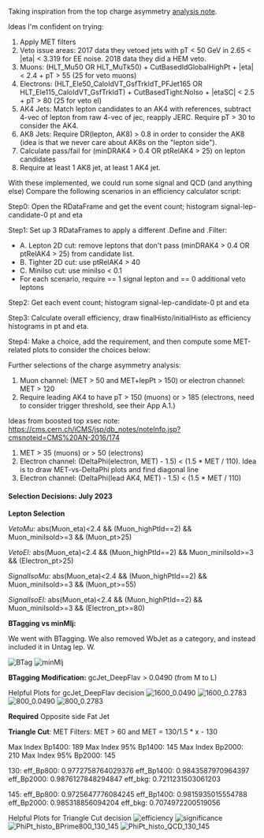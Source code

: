 Taking inspiration from the top charge asymmetry [analysis note](https://cms.cern.ch/iCMS/jsp/db_notes/noteInfo.jsp?cmsnoteid=CMS%20AN-2021/069).

Ideas I'm confident on trying:
1. Apply MET filters
2. Veto issue areas: 2017 data they vetoed jets with pT < 50 GeV in 2.65 < |eta| < 3.319 for EE noise. 2018 data they did a HEM veto.
3. Muons: (HLT_Mu50 OR HLT_MuTk50) + CutBasedIdGlobalHighPt + |eta| < 2.4 + pT > 55 (25 for veto muons)
4. Electrons: (HLT_Ele50_CaloIdVT_GsfTrkIdT_PFJet165 OR HLT_Ele115_CaloIdVT_GsfTrkIdT) + CutBasedTight:NoIso + |etaSC| < 2.5 + pT > 80 (25 for veto el) 
5. AK4 Jets: Match lepton candidates to an AK4 with references, subtract 4-vec of lepton from raw 4-vec of jec, reapply JERC. Require pT > 30 to consider the AK4.
6. AK8 Jets: Require DR(lepton, AK8) > 0.8 in order to consider the AK8 (idea is that we never care about AK8s on the "lepton side").
7. Calculate pass/fail for (minDRAK4 > 0.4 OR ptRelAK4 > 25) on lepton candidates
8. Require at least 1 AK8 jet, at least 1 AK4 jet.

With these implemented, we could run some signal and QCD (and anything else)
Compare the following scenarios in an efficiency calculator script:

Step0: Open the RDataFrame and get the event count; histogram signal-lep-candidate-0 pt and eta

Step1: Set up 3 RDataFrames to apply a different .Define and .Filter:
 * A. Lepton 2D cut: remove leptons that don't pass (minDRAK4 > 0.4 OR ptRelAK4 > 25) from candidate list.
 * B. Tighter 2D cut: use ptRelAK4 > 40
 * C. MiniIso cut: use miniIso < 0.1
 * For each scenario, require == 1 signal lepton and == 0 additional veto leptons
 
Step2: Get each event count; histogram signal-lep-candidate-0 pt and eta

Step3: Calculate overall efficiency, draw finalHisto/initialHisto as efficiency histograms in pt and eta.

Step4: Make a choice, add the requirement, and then compute some MET-related plots to consider the choices below:

Further selections of the charge asymmetry analysis:
1. Muon channel: (MET > 50 and MET+lepPt > 150) or electron channel: MET > 120
2. Require leading AK4 to have pT > 150 (muons) or > 185 (electrons, need to consider trigger threshold, see their App A.1.)

Ideas from boosted top xsec note: https://cms.cern.ch/iCMS/jsp/db_notes/noteInfo.jsp?cmsnoteid=CMS%20AN-2016/174
1. MET > 35 (muons) or > 50 (electrons)
2. Electron channel: (DeltaPhi(electron, MET) - 1.5) < (1.5 * MET / 110). Idea is to draw MET-vs-DeltaPhi plots and find diagonal line
3. Electron channel: (DeltaPhi(lead AK4, MET) - 1.5) < (1.5 * MET / 110)

#### Selection Decisions: July 2023

**Lepton Selection**

*VetoMu:* abs(Muon_eta)<2.4 && (Muon_highPtId\==2) && Muon_miniIsoId>=3 && (Muon_pt>25)

*VetoEl:* abs(Muon_eta)<2.4 && (Muon_highPtId\==2) && Muon_miniIsoId>=3 && (Electron_pt>25)

*SignalIsoMu:* abs(Muon_eta)<2.4 && (Muon_highPtId\==2) && Muon_miniIsoId>=3 && (Muon_pt>=55)

*SignalIsoEl:* abs(Muon_eta)<2.4 && (Muon_highPtId\==2) && Muon_miniIsoId>=3 && (Electron_pt>=80)

**BTagging vs minMlj:**

We went with BTagging.
We also removed WbJet as a category, and instead included it in Untag lep. W.

![BTag](plotting/Btag.png)
![minMlj](plotting/minMlj.png)

**BTagging Modification:** gcJet_DeepFlav > 0.0490 (from M to L)

Helpful Plots for gcJet_DeepFlav decision
![1600_0.0490](plotting/decaymodes_1600_0.0490.png)
![1600_0.2783](plotting/decaymodes_1600_0.2783.png)
![800_0.0490](plotting/decaymodes_800_0.0490.png)
![800_0.2783](plotting/decaymodes_800_0.2783.png)

**Required** Opposite side Fat Jet

**Triangle Cut**:
MET Filters: MET > 60 and MET = 130/1.5 * x - 130

Max Index Bp1400: 189
Max Index 95% Bp1400: 145
Max Index Bp2000: 210
Max Index 95% Bp2000: 145

130:
eff_Bp800: 0.9772758764029376
eff_Bp1400: 0.9843587970964397
eff_Bp2000: 0.9876127848294847
eff_bkg: 0.7211231503061203

145:
eff_Bp800: 0.9725647776084245
eff_Bp1400: 0.9815935015554788
eff_Bp2000: 0.985318856094204
eff_bkg: 0.7074972200519056

Helpful Plots for Triangle Cut decision
![efficiency](plotting/efficiency.png)
![significance](plotting/significance.png)
![PhiPt_histo_BPrime800_130_145](plotting/PhiPt_histo_BPrime800_130_145.png)
![PhiPt_histo_QCD_130_145](plotting/PhiPt_histo_QCD_130_145.png)
